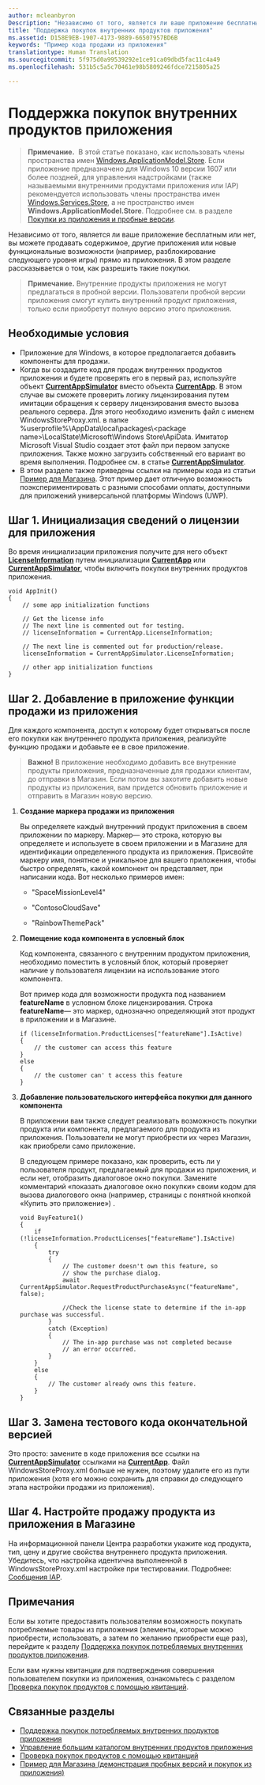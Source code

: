 ```yaml
---
author: mcleanbyron
Description: "Независимо от того, является ли ваше приложение бесплатным или нет, вы можете продавать содержимое, другие приложения или новые функциональные возможности (например, разблокирование следующего уровня игры) прямо из приложения. В этом разделе рассказывается о том, как разрешить такие покупки."
title: "Поддержка покупок внутренних продуктов приложения"
ms.assetid: D158E9EB-1907-4173-9889-66507957BD6B
keywords: "Пример кода продажи из приложения"
translationtype: Human Translation
ms.sourcegitcommit: 5f975d0a99539292e1ce91ca09dbd5fac11c4a49
ms.openlocfilehash: 531b5c5a5c70461e98b5809246fdce7215805a25

---
```


# Поддержка покупок внутренних продуктов приложения



>**Примечание.**&nbsp;&nbsp;В этой статье показано, как использовать члены пространства имен [Windows.ApplicationModel.Store](https://msdn.microsoft.com/library/windows/apps/windows.applicationmodel.store.aspx). Если приложение предназначено для Windows 10 версии 1607 или более поздней, для управления надстройками (также называемыми внутренними продуктами приложения или IAP) рекомендуется использовать члены пространства имен [Windows.Services.Store](https://msdn.microsoft.com/library/windows/apps/windows.services.store.aspx), а не пространство имен **Windows.ApplicationModel.Store**. Подробнее см. в разделе [Покупки из приложения и пробные версии](in-app-purchases-and-trials.md).

Независимо от того, является ли ваше приложение бесплатным или нет, вы можете продавать содержимое, другие приложения или новые функциональные возможности (например, разблокирование следующего уровня игры) прямо из приложения. В этом разделе рассказывается о том, как разрешить такие покупки.

> **Примечание.** Внутренние продукты приложения не могут предлагаться в пробной версии. Пользователи пробной версии приложения смогут купить внутренний продукт приложения, только если приобретут полную версию этого приложения.

## Необходимые условия

-   Приложение для Windows, в которое предполагается добавить компоненты для продажи.
-   Когда вы создадите код для продаж внутренних продуктов приложения и будете проверять его в первый раз, используйте объект [**CurrentAppSimulator**](https://msdn.microsoft.com/library/windows/apps/hh779766) вместо объекта [**CurrentApp**](https://msdn.microsoft.com/library/windows/apps/hh779765). В этом случае вы сможете проверить логику лицензирования путем имитации обращения к серверу лицензирования вместо вызова реального сервера. Для этого необходимо изменить файл с именем WindowsStoreProxy.xml. в папке %userprofile%\\AppData\\local\\packages\\&lt;package name&gt;\\LocalState\\Microsoft\\Windows Store\\ApiData. Имитатор Microsoft Visual Studio создает этот файл при первом запуске приложения. Также можно загрузить собственный его вариант во время выполнения. Подробнее см. в статье [**CurrentAppSimulator**](https://msdn.microsoft.com/library/windows/apps/hh779766).
-   В этом разделе также приведены ссылки на примеры кода из статьи [Пример для Магазина](https://github.com/Microsoft/Windows-universal-samples/tree/win10-1507/Samples/Store). Этот пример дает отличную возможность поэкспериментировать с разными способами оплаты, доступными для приложений универсальной платформы Windows (UWP).

## Шаг 1. Инициализация сведений о лицензии для приложения

Во время инициализации приложения получите для него объект [**LicenseInformation**](https://msdn.microsoft.com/library/windows/apps/br225157) путем инициализации [**CurrentApp**](https://msdn.microsoft.com/library/windows/apps/hh779765) или [**CurrentAppSimulator**](https://msdn.microsoft.com/library/windows/apps/hh779766), чтобы включить покупки внутренних продуктов приложения.

```CSharp
void AppInit()
{
    // some app initialization functions

    // Get the license info
    // The next line is commented out for testing.
    // licenseInformation = CurrentApp.LicenseInformation;

    // The next line is commented out for production/release.       
    licenseInformation = CurrentAppSimulator.LicenseInformation;

    // other app initialization functions
}
```

## Шаг 2. Добавление в приложение функции продажи из приложения

Для каждого компонента, доступ к которому будет открываться после его покупки как внутреннего продукта приложения, реализуйте функцию продажи и добавьте ее в свое приложение.

> **Важно!** В приложение необходимо добавить все внутренние продукты приложения, предназначенные для продажи клиентам, до отправки в Магазин. Если потом вы захотите добавить новые продукты из приложения, вам придется обновить приложение и отправить в Магазин новую версию.

1.  **Создание маркера продажи из приложения**

    Вы определяете каждый внутренний продукт приложения в своем приложении по маркеру. Маркер— это строка, которую вы определяете и используете в своем приложении и в Магазине для идентификации определенного продукта из приложения. Присвойте маркеру имя, понятное и уникальное для вашего приложения, чтобы быстро определять, какой компонент он представляет, при написании кода. Вот несколько примеров имен:

    -   "SpaceMissionLevel4"

    -   "ContosoCloudSave"

    -   "RainbowThemePack"

2.  **Помещение кода компонента в условный блок**

    Код компонента, связанного с внутренним продуктом приложения, необходимо поместить в условный блок, который проверяет наличие у пользователя лицензии на использование этого компонента.

    Вот пример кода для возможности продукта под названием **featureName** в условном блоке лицензирования. Строка **featureName**— это маркер, однозначно определяющий этот продукт в приложении и в Магазине.

    ```    CSharp
    if (licenseInformation.ProductLicenses["featureName"].IsActive)
    {
        // the customer can access this feature
    }
    else
    {
        // the customer can' t access this feature
    }
    ```

3.  **Добавление пользовательского интерфейса покупки для данного компонента**

    В приложении вам также следует реализовать возможность покупки продукта или компонента, предлагаемого для продукта из приложения. Пользователи не могут приобрести их через Магазин, как приобрели само приложение.

    В следующем примере показано, как проверить, есть ли у пользователя продукт, предлагаемый для продажи из приложения, и если нет, отобразить диалоговое окно покупки. Замените комментарий «показать диалоговое окно покупки» своим кодом для вызова диалогового окна (например, страницы с понятной кнопкой «Купить это приложение») .

    ```    CSharp
    void BuyFeature1()
    {
        if (!licenseInformation.ProductLicenses["featureName"].IsActive)
        {
            try
            {
                // The customer doesn't own this feature, so
                // show the purchase dialog.
                await CurrentAppSimulator.RequestProductPurchaseAsync("featureName", false);

                //Check the license state to determine if the in-app purchase was successful.
            }
            catch (Exception)
            {
                // The in-app purchase was not completed because
                // an error occurred.
            }
        }
        else
        {
            // The customer already owns this feature.
        }
    }
    ```

## Шаг 3. Замена тестового кода окончательной версией

Это просто: замените в коде приложения все ссылки на [**CurrentAppSimulator**](https://msdn.microsoft.com/library/windows/apps/hh779766) ссылками на [**CurrentApp**](https://msdn.microsoft.com/library/windows/apps/hh779765). Файл WindowsStoreProxy.xml больше не нужен, поэтому удалите его из пути приложения (хотя его можно сохранить для справки до следующего этапа настройки продажи из приложения).

## Шаг 4. Настройте продажу продукта из приложения в Магазине

На информационной панели Центра разработки укажите код продукта, тип, цену и другие свойства внутреннего продукта приложения. Убедитесь, что настройка идентична выполненной в WindowsStoreProxy.xml настройке при тестировании. Подробнее: [Сообщения IAP](https://msdn.microsoft.com/library/windows/apps/mt148551).

## Примечания

Если вы хотите предоставить пользователям возможность покупать потребляемые товары из приложения (элементы, которые можно приобрести, использовать, а затем по желанию приобрести еще раз), перейдите к разделу [Поддержка покупок потребляемых внутренних продуктов приложения](enable-consumable-in-app-product-purchases.md).

Если вам нужны квитанции для подтверждения совершения пользователем покупки из приложения, ознакомьтесь с разделом [Проверка покупок продуктов с помощью квитанций](use-receipts-to-verify-product-purchases.md).

## Связанные разделы


* [Поддержка покупок потребляемых внутренних продуктов приложения](enable-consumable-in-app-product-purchases.md)
* [Управление большим каталогом внутренних продуктов приложения](manage-a-large-catalog-of-in-app-products.md)
* [Проверка покупок продуктов с помощью квитанций](use-receipts-to-verify-product-purchases.md)
* [Пример для Магазина (демонстрация пробных версий и покупок из приложения)](https://github.com/Microsoft/Windows-universal-samples/tree/win10-1507/Samples/Store)



<!--HONumber=Aug16_HO5-->



